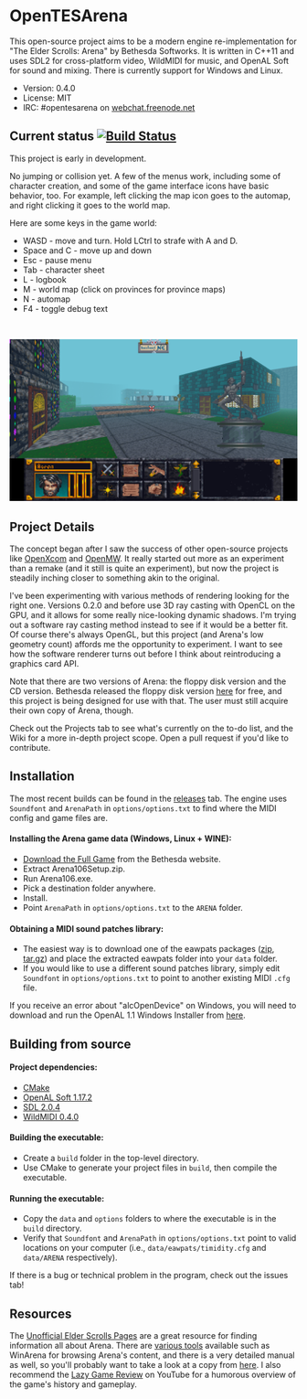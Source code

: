 # OpenTESArena

This open-source project aims to be a modern engine re-implementation for "The Elder Scrolls: Arena" by Bethesda Softworks. It is written in C++11 and uses SDL2 for cross-platform video, WildMIDI for music, and OpenAL Soft for sound and mixing. There is currently support for Windows and Linux.

- Version: 0.4.0
- License: MIT
- IRC: #opentesarena on [webchat.freenode.net](https://webchat.freenode.net/)

## Current status [![Build Status](https://travis-ci.org/afritz1/OpenTESArena.svg?branch=master)](https://travis-ci.org/afritz1/OpenTESArena)

This project is early in development.

No jumping or collision yet. A few of the menus work, including some of character creation, and some of the game interface icons have basic behavior, too. For example, left clicking the map icon goes to the automap, and right clicking it goes to the world map.

Here are some keys in the game world:
- WASD - move and turn. Hold LCtrl to strafe with A and D.
- Space and C - move up and down
- Esc - pause menu
- Tab - character sheet
- L - logbook
- M - world map (click on provinces for province maps)
- N - automap
- F4 - toggle debug text

<br/>

![Preview](Preview.PNG)
<br/>

## Project Details

The concept began after I saw the success of other open-source projects like [OpenXcom](http://openxcom.org/) and [OpenMW](http://openmw.org/en/). It really started out more as an experiment than a remake (and it still is quite an experiment), but now the project is steadily inching closer to something akin to the original.

I've been experimenting with various methods of rendering looking for the right one. Versions 0.2.0 and before use 3D ray casting with OpenCL on the GPU, and it allows for some really nice-looking dynamic shadows. I'm trying out a software ray casting method instead to see if it would be a better fit. Of course there's always OpenGL, but this project (and Arena's low geometry count) affords me the opportunity to experiment. I want to see how the software renderer turns out before I think about reintroducing a graphics card API.

Note that there are two versions of Arena: the floppy disk version and the CD version. Bethesda released the floppy disk version  [here](http://www.elderscrolls.com/arena/) for free, and this project is being designed for use with that. The user must still acquire their own copy of Arena, though.

Check out the Projects tab to see what's currently on the to-do list, and the Wiki for a more in-depth project scope. Open a pull request if you'd like to contribute.

## Installation

The most recent builds can be found in the [releases](https://github.com/afritz1/OpenTESArena/releases) tab. The engine uses `Soundfont` and `ArenaPath` in `options/options.txt` to find where the MIDI config and game files are.

#### Installing the Arena game data (Windows, Linux + WINE):
- [Download the Full Game](http://static.elderscrolls.com/elderscrolls.com/assets/files/tes/extras/Arena106Setup.zip) from the Bethesda website.
- Extract Arena106Setup.zip.
- Run Arena106.exe.
- Pick a destination folder anywhere.
- Install.
- Point `ArenaPath` in `options/options.txt` to the `ARENA` folder.

#### Obtaining a MIDI sound patches library:
- The easiest way is to download one of the eawpats packages ([zip](https://github.com/afritz1/OpenTESArena/releases/download/opentesarena-0.1.0/eawpats.zip), [tar.gz](https://github.com/afritz1/OpenTESArena/releases/download/opentesarena-0.1.0/eawpats.tar.gz)) and place the extracted eawpats folder into your `data` folder.
- If you would like to use a different sound patches library, simply edit `Soundfont` in `options/options.txt` to point to another existing MIDI `.cfg` file.

If you receive an error about "alcOpenDevice" on Windows, you will need to download and run the OpenAL 1.1 Windows Installer from [here](https://www.openal.org/downloads/).

## Building from source

#### Project dependencies:
- [CMake](https://cmake.org/download/)
- [OpenAL Soft 1.17.2](http://kcat.strangesoft.net/openal.html#download)
- [SDL 2.0.4](https://www.libsdl.org/download-2.0.php)
- [WildMIDI 0.4.0](https://github.com/Mindwerks/wildmidi/releases)

#### Building the executable:
- Create a `build` folder in the top-level directory.
- Use CMake to generate your project files in `build`, then compile the executable.

#### Running the executable:
- Copy the `data` and `options` folders to where the executable is in the `build` directory.
- Verify that `Soundfont` and `ArenaPath` in `options/options.txt` point to valid locations on your computer (i.e., `data/eawpats/timidity.cfg` and `data/ARENA` respectively).

If there is a bug or technical problem in the program, check out the issues tab!

## Resources

The [Unofficial Elder Scrolls Pages](http://en.uesp.net/wiki/Arena:Arena) are a great resource for finding information all about Arena. There are [various tools](http://en.uesp.net/wiki/Arena:Files#Misc_Utilities) available such as WinArena for browsing Arena's content, and there is a very detailed manual as well, so you'll probably want to take a look at a copy from [here](http://en.uesp.net/wiki/Arena:Files#Official_Patches_and_Utilities). I also recommend the [Lazy Game Review](https://www.youtube.com/watch?v=5MW5SxKMrtE) on YouTube for a humorous overview of the game's history and gameplay.
